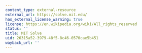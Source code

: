 ```yaml
---
content_type: external-resource
external_url: https://solve.mit.edu/
has_external_license_warning: true
license: https://en.wikipedia.org/wiki/All_rights_reserved
status: ''
title: MIT Solve
uid: 26315a52-3979-48f5-8c46-0570cae5b451
wayback_url: ''
---
```

